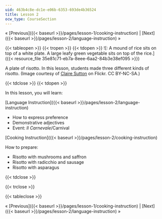 ```yaml
---
uid: 463b4c8e-dc1e-e06b-6353-693de4b36524
title: Lesson 2
ocw_type: CourseSection
---
```


« [Previous]({{< baseurl >}}/pages/lesson-1/cooking-instruction) | [Next]({{< baseurl >}}/pages/lesson-2/language-instruction) »

{{< tableopen >}}
{{< tropen >}}
{{< tdopen >}}
![: A mound of rice sits on top of a white plate.  A large leafy green vegetable sits on top of the rice.]({{< resource_file 35e81c71-eb7a-8eee-6aa2-84b3e38ef095 >}})

A plate of risotto. In this lesson, students made three different kinds of risotto. (Image courtesy of [Claire Sutton](http://www.flickr.com/photos/27213039@N04/3739209161/in/photolist-6GqqBt-6MR3q6-6ZZyJ9-76fJ7V-7cJikt-bsdoYN-7BcgsM-92xSt1-9W8C4U-auSRM4-91UuFS-aZhAUg-9rocRq-esDmu1-8HUhgj-98Wim5-8HJn2D-8D3Bnu-cRi94C-9zpW53-9TLbtq-9crP4v-8zwiyJ-bc6g18-bvtBAm-8VaoJ1-bhkwei-e84tTR-8Vatey-bF8RER-dsJ8Ap-dsJ8yP-8pmsm6-dsJhFL-btrH8s-9iHMPq) on Flickr. CC BY-NC-SA.)


{{< tdclose >}}
{{< tdopen >}}


In this lesson, you will learn:

[Language Instruction]({{< baseurl >}}/pages/lesson-2/language-instruction)

*   How to express preference
*   Demonstrative adjectives
*   Event: _Il Carnevale_/Carnival 

[Cooking Instruction]({{< baseurl >}}/pages/lesson-2/cooking-instruction)

How to prepare:

*   Risotto with mushrooms and saffron
*   Risotto with radicchio and sausage
*   Risotto with asparagus


{{< tdclose >}}

{{< trclose >}}

{{< tableclose >}}

« [Previous]({{< baseurl >}}/pages/lesson-1/cooking-instruction) | [Next]({{< baseurl >}}/pages/lesson-2/language-instruction) »